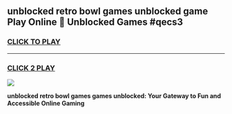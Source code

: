
## unblocked retro bowl games unblocked game Play Online 👋 Unblocked Games #qecs3
<h3>
<a href="https://premium.freeplayer.one?title=unblocked_retro_bowl_games&ref=21F">CLICK TO PLAY</a></h3>
<hr>

<h3>
<a href="https://premium.freeplayer.one?title=unblocked_retro_bowl_games&ref=21F">CLICK 2 PLAY</a>
  
</h3>

<a href="https://premium.freeplayer.one?title=unblocked_retro_bowl_games&ref=21F/"><img src="https://clearcache.store/games.png"></a>


**unblocked retro bowl games games unblocked: Your Gateway to Fun and Accessible Online Gaming**
